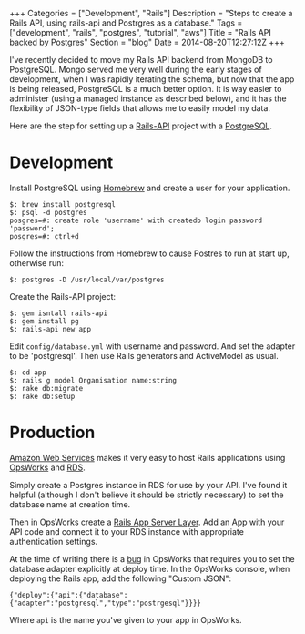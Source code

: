 +++
Categories = ["Development", "Rails"]
Description = "Steps to create a Rails API, using rails-api and Postrgres as a database."
Tags = ["development", "rails", "postgres", "tutorial", "aws"]
Title = "Rails API backed by Postgres"
Section = "blog"
Date = 2014-08-20T12:27:12Z
+++

I've recently decided to move my Rails API backend from MongoDB to PostgreSQL. Mongo served me very well during the early stages of development, when I was rapidly iterating the schema, but now that the app is being released, PostgreSQL is a much better option. It is way easier to administer (using a managed instance as described below), and it has the flexibility of JSON-type fields that allows me to easily model my data.

Here are the step for setting up a [Rails-API](https://github.com/rails-api/rails-api) project with a [PostgreSQL](http://www.postgresql.org/).

Development 
==

Install PostgreSQL using [Homebrew](http://brew.sh/) and create a user for your application.

	$: brew install postgresql
	$: psql -d postgres
	posgres=#: create role 'username' with createdb login password 'password';
	posgres=#: ctrl+d

Follow the instructions from Homebrew to cause Postres to run at start up, otherwise run: 

    $: postgres -D /usr/local/var/postgres

Create the Rails-API project:

	$: gem isntall rails-api
	$: gem install pg
	$: rails-api new app

Edit `config/database.yml` with username and password. And set the adapter to be 'postgresql'. Then use Rails generators and ActiveModel as usual.

	$: cd app
	$: rails g model Organisation name:string
	$: rake db:migrate
	$: rake db:setup 

Production
==

[Amazon Web Services](http://aws.amazon.com/) makes it very easy to host Rails applications using [OpsWorks](http://aws.amazon.com/opsworks/) and [RDS](http://aws.amazon.com/rds/). 

Simply create a Postgres instance in RDS for use by your API. I've found it helpful (although I don't believe it should be strictly necessary) to set the database name at creation time. 

Then in OpsWorks create a [Rails App Server Layer](http://docs.aws.amazon.com/opsworks/latest/userguide/workinglayers-rails.html). Add an App with your API code and connect it to your RDS instance with appropriate authentication settings. 

At the time of writing there is a [bug](https://github.com/aws/opsworks-cookbooks/issues/136) in OpsWorks that requires you to set the database adapter explicitly at deploy time. In the OpsWorks console, when deploying the Rails app, add the following "Custom JSON":

    {"deploy":{"api":{"database":{"adapter":"postgresql","type":"postrgesql"}}}} 

Where `api` is the name you've given to your app in OpsWorks.




